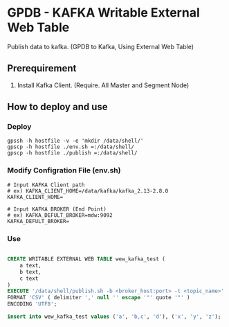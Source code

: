 # GPDB - KAFKA Writable External Web Table

Publish data to kafka. (GPDB to Kafka, Using External Web Table)

## Prerequirement
1. Install Kafka Client. (Require. All Master and Segment Node)

## How to deploy and use

### Deploy
```shell script
gpssh -h hostfile -v -e 'mkdir /data/shell/'
gpscp -h hostfile ./env.sh =:/data/shell/
gpscp -h hostfile ./publish =:/data/shell/
```

### Modify Configration File (env.sh)
```shell
# Input KAFKA Client path
# ex) KAFKA_CLIENT_HOME=/data/kafka/kafka_2.13-2.8.0
KAFKA_CLIENT_HOME=

# Input KAFKA BROKER (End Point)
# ex) KAFKA_DEFULT_BROKER=mdw:9092
KAFKA_DEFULT_BROKER=
```

### Use
```sql

CREATE WRITABLE EXTERNAL WEB TABLE wew_kafka_test (
	a text,
	b text,
	c text
)
EXECUTE '/data/shell/publish.sh -b <broker_host:port> -t <topic_name>' ON ALL
FORMAT 'CSV' ( delimiter ',' null '' escape '"' quote '"' )
ENCODING 'UTF8';

insert into wew_kafka_test values ('a', 'b,c', 'd'), ('x', 'y', 'z');

```